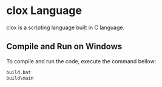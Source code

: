 # clox Language

clox is a scripting language built in C language.

## Compile and Run on Windows

To compile and run the code, execute the command bellow:

```sh
build.bat
build\main
```
